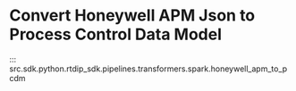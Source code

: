 # Convert Honeywell APM Json to Process Control Data Model
::: src.sdk.python.rtdip_sdk.pipelines.transformers.spark.honeywell_apm_to_pcdm